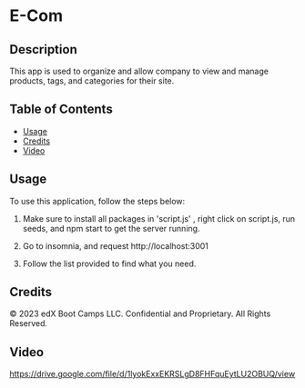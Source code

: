 # E-Com

## Description

This app is used to organize and allow company to view and manage products, tags, and categories for their site.

## Table of Contents

- [Usage](#usage)
- [Credits](#credits)
- [Video](#video)
## Usage

To use this application, follow the steps below:
1. Make sure to install all packages in 'script.js' , right click on script.js, run seeds, and npm start to get the server running.

2. Go to insomnia, and request http://localhost:3001

3. Follow the list provided to find what you need.

## Credits

© 2023 edX Boot Camps LLC. Confidential and Proprietary. All Rights Reserved.

## Video

https://drive.google.com/file/d/1lyokExxEKRSLgD8FHFquEytLU2OBUQ/view